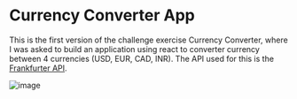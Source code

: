 # Currency Converter App

This is the first version of the challenge exercise Currency Converter, where I was asked to build an application using react to converter currency between 4 currencies (USD, EUR, CAD, INR). The API used for this is the [Frankfurter API](https://www.frankfurter.app/docs/). 


![image](https://github.com/joanscv/currency-converter-react/assets/167036509/e605e3ca-24c8-4d1c-8ae3-a20272f9d7ea)
